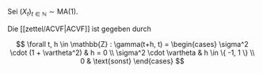 Sei $(X_t)_{t \in \mathbb{N}} \sim \text{MA}(1)$.

Die [[zettel/ACVF|ACVF]] ist gegeben durch

$$
	\forall t, h \in \mathbb{Z} : \gamma(t+h, t) = \begin{cases}
		\sigma^2 \cdot (1 + \vartheta^2) & h = 0 \\
		\sigma^2 \cdot \vartheta & h \in \{ -1, 1 \} \\
		0 & \text{sonst}
	\end{cases}
$$